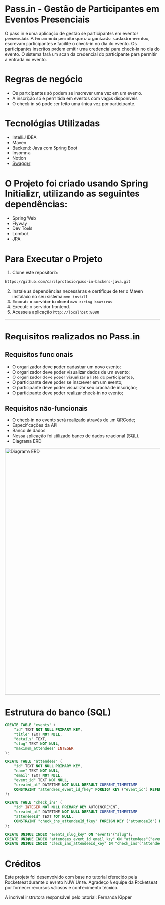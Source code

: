 # Pass.in - Gestão de Participantes em Eventos Presenciais
<p>O pass.in é uma aplicação de gestão de participantes em eventos presenciais.
A ferramenta permite que o organizador cadastre eventos, escrevam participantes e facilite o check-in no dia do evento.
Os participantes inscritos podem emitir uma credencial para check-in no dia do evento.
O sistema fará um scan da credencial do participante para permitir a entrada no evento.</p>

# Regras de negócio
 - Os participantes só podem se inscrever uma vez em um evento.
 - A inscrição só é permitida em eventos com vagas disponíveis.
 - O check-in só pode ser feito uma única vez por participante.

# Tecnológias Utilizadas
 - IntelliJ IDEA
 - Maven
 - Backend: Java com Spring Boot
 - Insomnia
 - Notion
 - [Swagger](https://nlw-unite-nodejs.onrender.com/docs/static/index.html)
  

# O Projeto foi criado usando Spring Initializr, utilizando as seguintes dependências:
   - Spring Web
   - Flyway
   - Dev Tools
   - Lombok
   - JPA
# Para Executar o Projeto
 1. Clone este repositório:
   ```markdown
  https://github.com/carolprotasio/pass-in-backend-java.git
```
 2. Instale as dependências necessárias e certifique de ter o Maven instalado no seu sistema ```mvn install```
 4. Execute o servidor backend ```mvn spring-boot:run```
 6. Execute o servidor frontend.
 7. Acesse a aplicação ```http://localhost:8080```

_______________________________________________________

 # Requisitos realizados no Pass.in
## Requisitos funcionais
- O organizador deve poder cadastrar um novo evento;
- O organizador deve poder visualizar dados de um evento;
- O organizador deve poser visualizar a lista de participantes;
- O participante deve poder se inscrever em um evento;
- O participante deve poder visualizar seu crachá de inscrição;
- O participante deve poder realizar check-in no evento;


## Requisitos não-funcionais
- O check-in no evento será realizado através de um QRCode;
- Especificações da API
- Banco de dados
- Nessa aplicação foi utilizado banco de dados relacional (SQL). 
- Diagrama ERD
<img src="https://efficient-sloth-d85.notion.site/image/https%3A%2F%2Fprod-files-secure.s3.us-west-2.amazonaws.com%2F08f749ff-d06d-49a8-a488-9846e081b224%2F8f354dec-0218-43af-a16c-16a86f2d82b0%2Ferd.svg?table=block&id=1d4a760d-238b-477a-ac6d-c03e0bd682af&spaceId=08f749ff-d06d-49a8-a488-9846e081b224&userId=&cache=v2" alt="Diagrama ERD" style="width:800px;height:800px;">

# Estrutura do banco (SQL)

```sql 
CREATE TABLE "events" (
    "id" TEXT NOT NULL PRIMARY KEY,
    "title" TEXT NOT NULL,
    "details" TEXT,
    "slug" TEXT NOT NULL,
    "maximum_attendees" INTEGER
);

CREATE TABLE "attendees" (
    "id" TEXT NOT NULL PRIMARY KEY,
    "name" TEXT NOT NULL,
    "email" TEXT NOT NULL,
    "event_id" TEXT NOT NULL,
    "created_at" DATETIME NOT NULL DEFAULT CURRENT_TIMESTAMP,
    CONSTRAINT "attendees_event_id_fkey" FOREIGN KEY ("event_id") REFERENCES "events" ("id") ON DELETE RESTRICT ON UPDATE CASCADE
);

CREATE TABLE "check_ins" (
    "id" INTEGER NOT NULL PRIMARY KEY AUTOINCREMENT,
    "created_at" DATETIME NOT NULL DEFAULT CURRENT_TIMESTAMP,
    "attendeeId" TEXT NOT NULL,
    CONSTRAINT "check_ins_attendeeId_fkey" FOREIGN KEY ("attendeeId") REFERENCES "attendees" ("id") ON DELETE RESTRICT ON UPDATE CASCADE
);

CREATE UNIQUE INDEX "events_slug_key" ON "events"("slug");
CREATE UNIQUE INDEX "attendees_event_id_email_key" ON "attendees"("event_id", "email");
CREATE UNIQUE INDEX "check_ins_attendeeId_key" ON "check_ins"("attendeeId");
```
# Créditos
Este projeto foi desenvolvido com base no tutorial oferecido pela Rocketseat durante o evento NJW Unite. Agradeço à equipe da Rocketseat por fornecer recursos valiosos e conhecimento técnico.
<p> A incrível instrutora responsável pelo tutorial: Fernanda Kipper</p>

    
